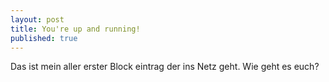 ```yaml
---
layout: post
title: You're up and running!
published: true
---
```


Das ist mein aller erster Block eintrag der ins Netz geht. Wie geht es euch? 
